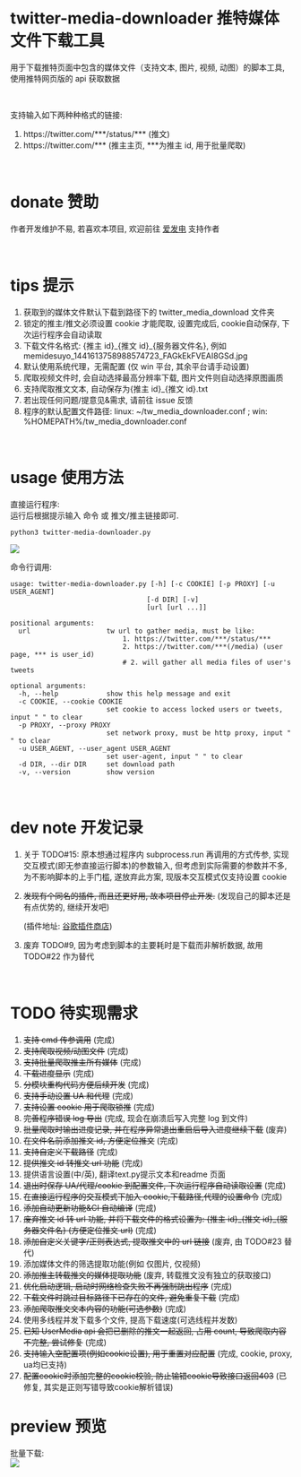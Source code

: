 # twitter-media-downloader 推特媒体文件下载工具

用于下载推特页面中包含的媒体文件（支持文本, 图片, 视频, 动图）的脚本工具, 使用推特网页版的 api 获取数据

<br/>

支持输入如下两种种格式的链接:

1. https://<span></span>twitter.com/\*\*\*/status/\*\*\* (推文)
2. https://<span></span>twitter.com/\*\*\* (推主主页, \*\*\*为推主 id, 用于批量爬取)

<br/>

# donate 赞助

作者开发维护不易, 若喜欢本项目, 欢迎前往 [爱发电](https://afdian.net/@mengzonefire) 支持作者

<br/>

# tips 提示

1. 获取到的媒体文件默认下载到路径下的 twitter_media_download 文件夹
2. 锁定的推主/推文必须设置 cookie 才能爬取, 设置完成后, cookie自动保存, 下次运行程序会自动读取
3. 下载文件名格式: {推主 id}\_{推文 id}\_{服务器文件名}, 例如 memidesuyo_1441613758988574723_FAGkEkFVEAI8GSd.jpg
4. 默认使用系统代理，无需配置 (仅 win 平台, 其余平台请手动设置)
5. 爬取视频文件时, 会自动选择最高分辨率下载, 图片文件则自动选择原图画质
6. 支持爬取推文文本, 自动保存为{推主 id}\_{推文 id}.txt
7. 若出现任何问题/提意见&需求, 请前往 issue 反馈
8. 程序的默认配置文件路径: linux: ~/tw_media_downloader.conf ; win: %HOMEPATH%/tw_media_downloader.conf

<br/>

# usage 使用方法

直接运行程序:  
运行后根据提示输入 命令 或 推文/推主链接即可.

    python3 twitter-media-downloader.py

<img src="https://pic.rmb.bdstatic.com/bjh/08934029f23df12817604a44d48fb01d.png">

命令行调用:

    usage: twitter-media-downloader.py [-h] [-c COOKIE] [-p PROXY] [-u USER_AGENT]
                                      [-d DIR] [-v]
                                      [url [url ...]]

    positional arguments:
      url                   tw url to gather media, must be like:
                                1. https://twitter.com/***/status/***
                                2. https://twitter.com/***(/media) (user page, *** is user_id)
                                # 2. will gather all media files of user's tweets

    optional arguments:
      -h, --help            show this help message and exit
      -c COOKIE, --cookie COOKIE
                            set cookie to access locked users or tweets, input " " to clear
      -p PROXY, --proxy PROXY
                            set network proxy, must be http proxy, input " " to clear
      -u USER_AGENT, --user_agent USER_AGENT
                            set user-agent, input " " to clear
      -d DIR, --dir DIR     set download path
      -v, --version         show version

<br/>

# dev note 开发记录

1. 关于 TODO#15: 原本想通过程序内 subprocess.run 再调用的方式传参, 实现交互模式(即无参直接运行脚本)的参数输入,
   但考虑到实际需要的参数并不多, 为不影响脚本的上手门槛, 遂放弃此方案, 现版本交互模式仅支持设置 cookie
2. ~~发现有个同名的插件, 而且还更好用, 故本项目停止开发.~~ (发现自己的脚本还是有点优势的, 继续开发吧)

   (插件地址: [谷歌插件商店](https://chrome.google.com/webstore/detail/twitter-media-downloader/cblpjenafgeohmnjknfhpdbdljfkndig))

3. 废弃 TODO#9, 因为考虑到脚本的主要耗时是下载而非解析数据, 故用 TODO#22 作为替代

<br/>

# TODO 待实现需求

1. ~~支持 cmd 传参调用~~ (完成)
2. ~~支持爬取视频/动图文件~~ (完成)
3. ~~支持批量爬取推主所有媒体~~ (完成)
4. ~~下载进度显示~~ (完成)
5. ~~分模块重构代码方便后续开发~~ (完成)
6. ~~支持手动设置 UA 和代理~~ (完成)
7. ~~支持设置 cookie 用于爬取锁推~~ (完成)
8. ~~完善程序错误 log 导出~~ (完成, 现会在崩溃后写入完整 log 到文件)
9. ~~批量爬取时输出进度记录, 并在程序异常退出重启后导入进度继续下载~~ (废弃)
10. ~~在文件名前添加推文 id, 方便定位推文~~ (完成)
11. ~~支持自定义下载路径~~ (完成)
12. ~~提供推文 id 转推文 url 功能~~ (完成)
13. 提供语言设置(中/英), 翻译text.py提示文本和readme 页面
14. ~~退出时保存 UA/代理/cookie 到配置文件, 下次运行程序自动读取设置~~ (完成)
15. ~~在直接运行程序的交互模式下加入 cookie,下载路径,代理的设置命令~~ (完成)
16. ~~添加自动更新功能&CI 自动编译~~ (完成)
17. ~~废弃推文 id 转 url 功能, 并将下载文件的格式设置为: {推主 id}\_{推文 id}\_{服务器文件名} (方便定位推文 url)~~ (完成)
18. ~~添加自定义关键字/正则表达式, 提取推文中的 url 链接~~ (废弃, 由 TODO#23 替代)
19. 添加媒体文件的筛选提取功能(例如 仅图片, 仅视频)
20. ~~添加推主转载推文的媒体提取功能~~ (废弃, 转载推文没有独立的获取接口)
21. ~~优化启动逻辑, 启动时网络检查失败不再强制跳出程序~~ (完成)
22. ~~下载文件时跳过目标路径下已存在的文件, 避免重复下载~~ (完成)
23. ~~添加爬取推文文本内容的功能(可选参数)~~ (完成)
24. 使用多线程并发下载多个文件, 提高下载速度(可选线程并发数)
25. ~~已知 UserMedia api 会把已删除的推文一起返回, 占用 count, 导致爬取内容不完整, 尝试修复~~ (完成)
26. ~~支持输入空配置项(例如cookie设置), 用于重置对应配置~~ (完成, cookie, proxy, ua均已支持)
27. ~~配置cookie时添加完整的cookie校验, 防止输错cookie导致接口返回403~~ (已修复, 其实是正则写错导致cookie解析错误)

# preview 预览

批量下载:  
<img src="https://pic.rmb.bdstatic.com/bjh/e7bb8983c155712b6175e99f9f66ff35.png">
